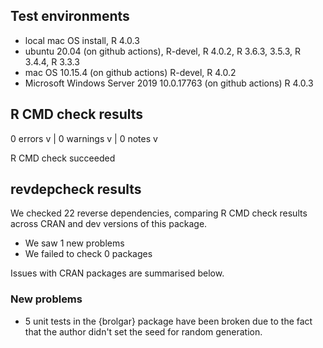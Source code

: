 ## Test environments

* local mac OS install, R 4.0.3
* ubuntu 20.04 (on github actions), R-devel, R 4.0.2, R 3.6.3, 3.5.3, R 3.4.4, R 3.3.3
* mac OS 10.15.4 (on github actions) R-devel, R 4.0.2
* Microsoft Windows Server 2019 10.0.17763 (on github actions) R 4.0.3

## R CMD check results

0 errors v | 0 warnings v | 0 notes v

R CMD check succeeded

## revdepcheck results

We checked 22 reverse dependencies, comparing R CMD check results across CRAN and dev versions of this package.

 * We saw 1 new problems
 * We failed to check 0 packages

Issues with CRAN packages are summarised below.

### New problems

* 5 unit tests in the {brolgar} package have been broken due to the fact that the author didn't set the seed for random generation.
